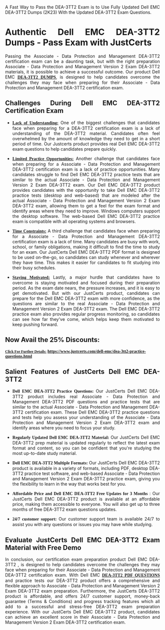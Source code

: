 <p dir="auto" style="text-align: justify;">A Fast Way to Pass the DEA-3TT2 Exam is to Use Fully Updated Dell EMC DEA-3TT2 Dumps (2K23) With the Updated DEA-3TT2 Exam Questions.</p>

<h1 style="text-align: justify;"><strong>Authentic Dell EMC DEA-3TT2 Dumps - Pass Exam with JustCerts</strong></h1>

<p style="text-align: justify;">Passing the Associate - Data Protection and Management DEA-3TT2 certification exam can be a daunting task, but with the right preparation Associate - Data Protection and Management Version 2 Exam DEA-3TT2 materials, it is possible to achieve a successful outcome. Our product Dell EMC <strong><a href="https://www.justcerts.com/dell-emc/dea-3tt2-practice-questions.html"><span style="font-family:Georgia,serif;"><u>DEA-3TT2 DUMPS</u></span></a></strong>, is designed to help candidates overcome the challenges they may face when preparing for their Associate - Data Protection and Management DEA-3TT2 certification exam.</p>

<h2 style="text-align: justify;"><strong>Challenges During Dell EMC DEA-3TT2 Certification Exam</strong></h2>

<ul>
	<li style="text-align: justify;"><u><span style="font-family:Georgia,serif;"><strong>Lack of Understanding:</strong></span></u> One of the biggest challenges that candidates face when preparing for a DEA-3TT2 certification exam is a lack of understanding of the DEA-3TT2 material. Candidates often feel overwhelmed by the amount of knowledge they need to get in a short period of time. Our Justcerts product provides real Dell EMC DEA-3TT2 exam questions to help candidates prepare quickly.</li>
</ul>

<ul>
	<li style="text-align: justify;"><u><span style="font-family:Georgia,serif;"><strong>Limited Practice Opportunities:</strong></span></u> Another challenge that candidates face when preparing for a Associate - Data Protection and Management DEA-3TT2 certification exam is a lack of practice opportunities. Many candidates struggle to find Dell EMC DEA-3TT2 practice tests that are similar to the actual Associate - Data Protection and Management Version 2 Exam DEA-3TT2 exam. Our Dell EMC DEA-3TT2 product provides candidates with the opportunity to take Dell EMC DEA-3TT2 practice tests (desktop and web-based) that are modeled after the actual Associate - Data Protection and Management Version 2 Exam DEA-3TT2 exam, allowing them to get a feel for the exam format and identify areas where they need to improve. Windows computers support the desktop software. The web-based Dell EMC DEA-3TT2 practice exam is compatible with all operating systems and browsers.</li>
</ul>

<ul>
	<li style="text-align: justify;"><u><span style="font-family:Georgia,serif;"><strong>Time Constraints:</strong></span></u> A third challenge that candidates face when preparing for a Associate - Data Protection and Management DEA-3TT2 certification exam is a lack of time. Many candidates are busy with work, school, or family obligations, making it difficult to find the time to study for an exam. Our JustCerts Dell EMC DEA-3TT2 PDF format is designed to be used on-the-go, so candidates can study whenever and wherever they have time. This makes it easier for candidates to fit studying into their busy schedules.</li>
</ul>

<ul>
	<li style="text-align: justify;"><u><span style="font-family:Georgia,serif;"><strong>Staying Motivated:</strong></span></u> Lastly, a major hurdle that candidates have to overcome is staying motivated and focused during their preparation period. As the exam date nears, the pressure increases, and it is easy to get demotivated. But with our JustCerts product, candidates can prepare for the Dell EMC DEA-3TT2 exam with more confidence, as the questions are similar to the real Associate - Data Protection and Management Version 2 Exam DEA-3TT2 exam. The Dell EMC DEA-3TT2 practice exam also provides regular progress monitoring, so candidates can see how far they've come, which helps keep them motivated to keep pushing forward.</li>
</ul>

<h2 style="text-align: justify;"><strong>Now Avail the 25% Discounts:</strong></h2>

<p><span style="font-size:12px;"><u><span style="font-family:Georgia,serif;"><strong>Click For Further Details:</strong></span></u></span><span style="font-size:14px;"><span style="font-family:Georgia,serif;"><strong> <a href="https://www.justcerts.com/dell-emc/dea-3tt2-practice-questions.html">https://www.justcerts.com/dell-emc/dea-3tt2-practice-questions.html</a></strong></span></span></p>

<h2 style="text-align: justify;"><strong>Salient Features of JustCerts Dell EMC DEA-3TT2</strong></h2>

<ul>
	<li style="text-align: justify;"><span style="font-family:Georgia,serif;"><strong>Dell EMC DEA-3TT2 Practice Questions:</strong></span> Our JustCerts Dell EMC DEA-3TT2 product includes real Associate - Data Protection and Management DEA-3TT2 PDF questions and practice tests that are similar to the actual Associate - Data Protection and Management DEA-3TT2 certification exam. These Dell EMC DEA-3TT2 practice questions and tests help you assess your understanding of the Associate - Data Protection and Management Version 2 Exam DEA-3TT2 exam and identify areas where you need to focus your study.</li>
</ul>

<ul>
	<li style="text-align: justify;"><span style="font-family:Georgia,serif;"><strong>Regularly Updated Dell EMC DEA-3TT2 Material:</strong></span> Our JustCerts Dell EMC DEA-3TT2 prep material is updated regularly to reflect the latest exam format and content, so you can be confident that you're studying the most up-to-date study material.</li>
</ul>

<ul>
	<li style="text-align: justify;"><span style="font-family:Georgia,serif;"><strong>Dell EMC DEA-3TT2 Multiple Formats:</strong></span> Our JustCerts Dell EMC DEA-3TT2 product is available in a variety of formats, including PDF, desktop DEA-3TT2 practice test software, and web-based Associate - Data Protection and Management Version 2 Exam DEA-3TT2 practice exam, giving you the flexibility to learn in the way that works best for you.</li>
</ul>

<ul>
	<li style="text-align: justify;"><span style="font-family:Georgia,serif;"><strong>Affordable Price and Dell EMC DEA-3TT2 Free Updates for 3 Months</strong></span> : Our JustCerts Dell EMC DEA-3TT2 product is available at an affordable price, making them accessible to everyone. You will also get up to three months of free DEA-3TT2 exam questions updates.</li>
</ul>

<ul>
	<li style="text-align: justify;"><span style="font-family:Georgia,serif;"><strong>24/7 customer support:</strong></span> Our customer support team is available 24/7 to assist you with any questions or issues you may have while studying.</li>
</ul>

<h2 style="text-align: justify;"><strong>Evaluate JustCerts Dell EMC DEA-3TT2 Exam Material with Free Demo</strong></h2>

<p style="text-align: justify;">In conclusion, our certification exam preparation product Dell EMC DEA-3TT2 , is designed to help candidates overcome the challenges they may face when preparing for their Associate - Data Protection and Management DEA-3TT2 certification exam. With Dell EMC <a href="https://www.justcerts.com/dell-emc/dea-3tt2-practice-questions.html"><u><strong><span style="font-family:Georgia,serif;">DEA-3TT2 PDF QUESTIONS</span></strong></u></a> and practice tests our DEA-3TT2 product offers a comprehensive and flexible approach to Associate - Data Protection and Management Version 2 Exam DEA-3TT2 exam preparation. Furthermore, the JustCerts DEA-3TT2 product is affordable, and offers 24/7 customer support, money-back guarantee (Terms & Conditions) and progress tracking features which all add to a successful and stress-free DEA-3TT2 exam preparation experience. With our JustCerts Dell EMC DEA-3TT2 product, candidates can achieve an excellent score in their Associate - Data Protection and Management Version 2 Exam DEA-3TT2 certification exam.</p>
